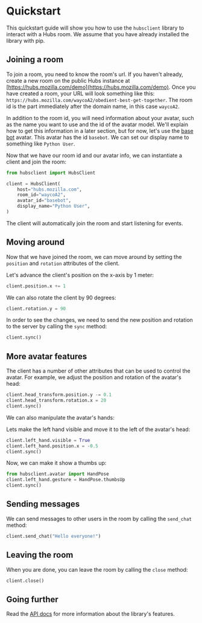 # Quickstart

This quickstart guide will show you how to use the `hubsclient` library to interact
with a Hubs room. We assume that you have already installed the library with pip.

## Joining a room

To join a room, you need to know the room's url. If you haven't already, create a new
room on the public Hubs instance at
[https://hubs.mozilla.com/demo](https://hubs.mozilla.com/demo). Once you have created
a room, your URL will look something like this:
`https://hubs.mozilla.com/waycoA2/obedient-best-get-together`. The room id is the
part immediately after the domain name, in this case `waycoA2`.

In addition to the room id, you will need information about your avatar, such as the
name you want to use and the id of the avatar model. We'll explain how to get this
information in a later section, but for now, let's use the
[base bot](https://hubs.mozilla.com/api/v1/avatars/basebot) avatar. This avatar has
the id `basebot`. We can set our display name to something like `Python User`.

Now that we have our room id and our avatar info, we can instantiate a client and
join the room:

```python
from hubsclient import HubsClient

client = HubsClient(
    host="hubs.mozilla.com",
    room_id="waycoA2",
    avatar_id="basebot",
    display_name="Python User",
)
```

The client will automatically join the room and start listening for events.

## Moving around

Now that we have joined the room, we can move around by setting the `position` and
`rotation` attributes of the client.

Let's advance the client's position on the x-axis by 1 meter:

```python
client.position.x += 1
```

We can also rotate the client by 90 degrees:

```python
client.rotation.y = 90
```

In order to see the changes, we need to send the new position and rotation to the
server by calling the `sync` method:

```python
client.sync()
```

## More avatar features

The client has a number of other attributes that can be used to control the avatar.
For example, we adjust the position and rotation of the avatar's head:

```python
client.head_transform.position.y -= 0.1
client.head_transform.rotation.x = 20
client.sync()
```

We can also manipulate the avatar's hands:

Lets make the left hand visible and move it to the left of the avatar's head:

```python
client.left_hand.visible = True
client.left_hand.position.x = -0.5
client.sync()
```

Now, we can make it show a thumbs up:

```python
from hubsclient.avatar import HandPose
client.left_hand.gesture = HandPose.thumbsUp
client.sync()
```

## Sending messages

We can send messages to other users in the room by calling the `send_chat` method:

```python
client.send_chat("Hello everyone!")
```

## Leaving the room

When you are done, you can leave the room by calling the `close` method:

```python
client.close()
```

## Going further

Read the [API docs](apidocs/index) for more information about the library's features.
